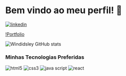  <h1>Bem vindo ao meu perfil! 👋</h1>

 [![linkedin](https://img.shields.io/badge/LinkedIn-0077B5?style=for-the-badge&logo=linkedin&logoColor=white)](https://www.linkedin.com/in/windisley-lima-ab9447221/)
 
 
 [!Portfolio](https://windisleydev.com.br)
 
 ![Windidsley GitHub stats](https://github-readme-stats.vercel.app/api?username=Windisley&show_icons=true&theme=highcontrast)

 ### Minhas Tecnologias Preferidas 
 <div>
   <img alt="html5" src="https://img.shields.io/badge/HTML5-E34F26?style=for-the-badge&logo=html5&logoColor=white">
   <img alt="css3" src="https://img.shields.io/badge/CSS3-1572B6?style=for-the-badge&logo=css3&logoColor=white">
  <img alt="java script" src="https://img.shields.io/badge/JavaScript-F7DF1E?style=for-the-badge&logo=javascript&logoColor=black">
  <img alt="react" src="https://img.shields.io/badge/React-20232A?style=for-the-badge&logo=react&logoColor=61DAFB">
 </div>
 

